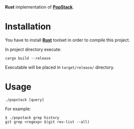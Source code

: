 **Rust** implementation of [**PopStack**](https://github.com/rafalwrzeszcz/popstack).

# Installation

You have to install [**Rust**](https://www.rust-lang.org/downloads.html) toolset in order to compile this project.

In project directory execute:

```
cargo build --release
```

Executable will be placed in `target/release/` directory.

# Usage

```
./popstack [query]
```

For example:

```
$ ./popstack grep history
git grep <regexp> $(git rev-list --all)
```
